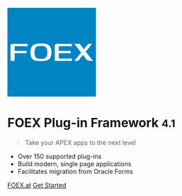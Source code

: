 ![logo](_media/foex/foex-logo-square.png)

# FOEX Plug-in Framework <small>4.1</small>

> Take your APEX apps to the next level

- Over 150 supported plug-ins
- Build modern, single page applications
- Facilitates migration from Oracle Forms

[FOEX.at](https://www.foex.at/home/)
[Get Started](#main)